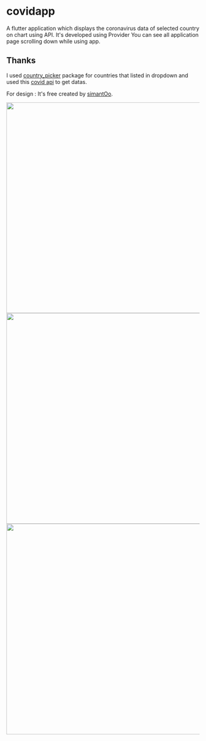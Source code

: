 # covidapp


A flutter application which displays the coronavirus data of selected country on chart using API. It's developed using Provider
You can see all application page scrolling down while using app.


## Thanks

I used [country_picker](https://pub.dev/packages/country_picker) package for countries that listed in dropdown and used this [covid api](https://github.com/javieraviles/covidAPI) to get datas.

For design : It's free created by [simantOo](https://dribbble.com/shots/11015463-Covid-19-App-Free). 

 
<img src="https://user-images.githubusercontent.com/22919680/185630231-20f53b7f-bd8c-4d5f-bb35-f6bbc602c975.png"  height="550">
<img src="https://user-images.githubusercontent.com/22919680/185630277-7dcce9b6-bdef-4a24-b1da-1c7e7a8a83e9.png"  height="550">
<img src="https://user-images.githubusercontent.com/22919680/185630311-bc5292d7-da5f-43a2-af33-d277fffd8cef.png"  height="550">






          

